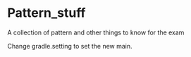 # Pattern_stuff
A collection of pattern and other things to know for the exam

Change gradle.setting to set the new main.

